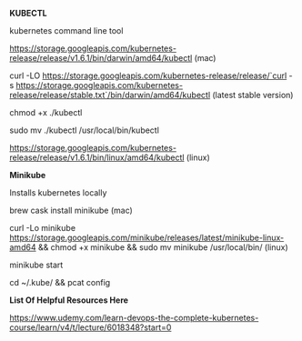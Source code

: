 **KUBECTL**

kubernetes command line tool

 https://storage.googleapis.com/kubernetes-release/release/v1.6.1/bin/darwin/amd64/kubectl (mac)
 
 curl -LO https://storage.googleapis.com/kubernetes-release/release/`curl -s https://storage.googleapis.com/kubernetes-release/release/stable.txt`/bin/darwin/amd64/kubectl (latest stable version)
 
 chmod +x ./kubectl
 
 sudo mv ./kubectl /usr/local/bin/kubectl
 
 https://storage.googleapis.com/kubernetes-release/release/v1.6.1/bin/linux/amd64/kubectl (linux)
 
 **Minikube**
 
 Installs kubernetes locally
 
 brew cask install minikube (mac)
 
 curl -Lo minikube https://storage.googleapis.com/minikube/releases/latest/minikube-linux-amd64 && chmod +x minikube && sudo mv minikube /usr/local/bin/ (linux)
 
 minikube start
 
 cd ~/.kube/ && pcat config
 
 **List Of Helpful Resources Here**
 
 https://www.udemy.com/learn-devops-the-complete-kubernetes-course/learn/v4/t/lecture/6018348?start=0
